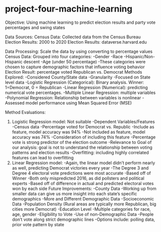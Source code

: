 # project-four-machine-learning

Objective:
  Using machine learning to predict election results and party vote percentages and swing states
  
Data Sources:
  Census Data: Collected data from the Census Bureau
  Election Results: 2000 to 2020 Election Results: dataverse.harvard.edu

Data Processing:
    Scale the data by using converting to percentage values
    Census Data: 
       Grouped into four categories: 
          -Gender 
          -Race 
          -Hispanic/Non-Hispanic descent
          -Age (under 50 percentage)
          -These categories were chosen to capture demographic factors that influence voting behavior
    Election Result: percentage voted Republican vs. Democrat 
Methods Explored:
    -Considered County/State data
      -Granularity
    -Focused on State level data 
    -Logistic Regression (Categorical):  Binary analysis. Winner: 1=Democrat, 0 = Republican
    -Linear Regression (Numerical):  predicting numerical vote percentages.
    -Multiple Linear Regression: multiple variables 
    -Polynomial Regression: Relationship between variables is nonlinear 
    -Assessed model performance using Mean Squared Error (MSE)
    
Method Evaluations:
  1. Logistic Regression model: Not suitable 
        -Dependent Variables/Features 
          -Census data 
          -Percentage voted for Democrat vs. Republic
          -Include as feature, model accuracy was 94%
          -Not included as feature, model accuracy was 74%
          -Consideration of including this feature 
          -Percentage vote is strong predictor of the election outcome 
          -Relevance to Goal of our analysis: goal is not to understand the relationship between voting patterns and       election results
          -Overfitting: including highly correlated features can lead to overfitting
  2. Linear Regression model:
     -Again, the linear model didn’t perform nearly as well, predicting Democrat victories every year
     -The Degree 3 and Degree 4 electoral vote predictions were most accurate
     -Based off of Winner
     -Both only mispredicted 2016, as did pollsters and political experts
     -Based off of difference in actual and predicted electoral votes won by each side
Future Improvements:
    -County Data
    -Working up from smaller data can give us more insight into each state’s specific demographics
    -More and Different Demographic Data
    -Socioeconomic Data
    -Population Density (Rural areas are typically more Republican, big cities more Democrat)
    -Education Level
    -Multiple categories for race, age, gender
    -Eligibility to Vote
    -Use of non-Demographic Data
    -People don’t vote along strict demographic lines
    -Options include: polling data, prior vote pattern by state

      

